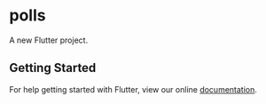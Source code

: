 # polls

A new Flutter project.

## Getting Started

For help getting started with Flutter, view our online
[documentation](https://flutter.io/).
